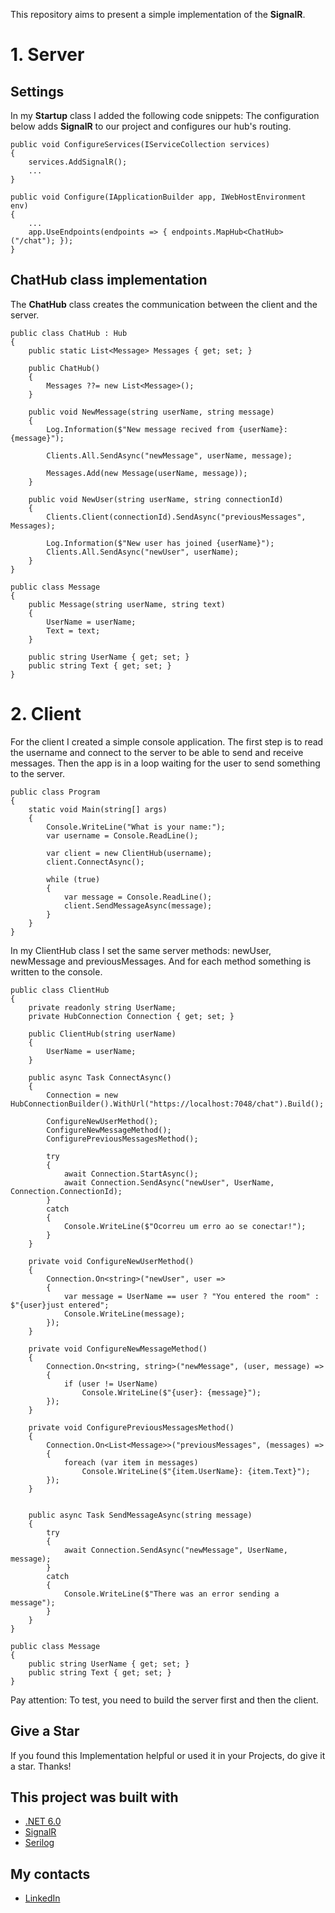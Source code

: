 This repository aims to present a simple implementation of the **SignalR**.

# 1. Server
## Settings

In my **Startup** class I added the following code snippets:
The configuration below adds **SignalR** to our project and configures our hub's routing.

    public void ConfigureServices(IServiceCollection services)
    {
        services.AddSignalR();
        ...
    }

    public void Configure(IApplicationBuilder app, IWebHostEnvironment env)
    {
        ...
        app.UseEndpoints(endpoints => { endpoints.MapHub<ChatHub>("/chat"); });
    }
    
## ChatHub class implementation
The **ChatHub** class creates the communication between the client and the server.

    public class ChatHub : Hub
    {
        public static List<Message> Messages { get; set; }

        public ChatHub()
        {
            Messages ??= new List<Message>();
        }

        public void NewMessage(string userName, string message)
        {
            Log.Information($"New message recived from {userName}: {message}");

            Clients.All.SendAsync("newMessage", userName, message);

            Messages.Add(new Message(userName, message));
        }

        public void NewUser(string userName, string connectionId)
        {
            Clients.Client(connectionId).SendAsync("previousMessages", Messages);

            Log.Information($"New user has joined {userName}");
            Clients.All.SendAsync("newUser", userName);
        }
    }

    public class Message
    {
        public Message(string userName, string text)
        {
            UserName = userName;
            Text = text;
        }

        public string UserName { get; set; }
        public string Text { get; set; }
    }

# 2. Client

For the client I created a simple console application.
The first step is to read the username and connect to the server to be able to send and receive messages. Then the app is in a loop waiting for the user to send something to the server.

    public class Program
    {
        static void Main(string[] args)
        {
            Console.WriteLine("What is your name:");
            var username = Console.ReadLine();

            var client = new ClientHub(username);
            client.ConnectAsync();

            while (true)
            {
                var message = Console.ReadLine();
                client.SendMessageAsync(message);
            }
        }
    }
    
In my ClientHub class I set the same server methods: newUser, newMessage and previousMessages. And for each method something is written to the console.

    public class ClientHub
    {
        private readonly string UserName;
        private HubConnection Connection { get; set; }

        public ClientHub(string userName)
        {
            UserName = userName;
        }

        public async Task ConnectAsync()
        {
            Connection = new HubConnectionBuilder().WithUrl("https://localhost:7048/chat").Build();

            ConfigureNewUserMethod();
            ConfigureNewMessageMethod();
            ConfigurePreviousMessagesMethod();

            try
            {
                await Connection.StartAsync();
                await Connection.SendAsync("newUser", UserName, Connection.ConnectionId);
            }
            catch
            {
                Console.WriteLine($"Ocorreu um erro ao se conectar!");
            }
        }

        private void ConfigureNewUserMethod()
        {
            Connection.On<string>("newUser", user =>
            {
                var message = UserName == user ? "You entered the room" : $"{user}just entered";
                Console.WriteLine(message);
            });
        }

        private void ConfigureNewMessageMethod()
        {
            Connection.On<string, string>("newMessage", (user, message) =>
            {
                if (user != UserName)
                    Console.WriteLine($"{user}: {message}");
            });
        }

        private void ConfigurePreviousMessagesMethod()
        {
            Connection.On<List<Message>>("previousMessages", (messages) =>
            {
                foreach (var item in messages)
                    Console.WriteLine($"{item.UserName}: {item.Text}");
            });
        }


        public async Task SendMessageAsync(string message)
        {
            try
            {
                await Connection.SendAsync("newMessage", UserName, message);
            }
            catch
            {
                Console.WriteLine($"There was an error sending a message");
            }
        }
    }

    public class Message
    {
        public string UserName { get; set; }
        public string Text { get; set; }
    }


Pay attention: To test, you need to build the server first and then the client.

## Give a Star 
If you found this Implementation helpful or used it in your Projects, do give it a star. Thanks!

## This project was built with
* [.NET 6.0](https://dotnet.microsoft.com/en-us/download/dotnet/6.0)
* [SignalR](https://docs.microsoft.com/en-us/aspnet/core/tutorials/signalr?view=aspnetcore-6.0&tabs=visual-studio)
* [Serilog](https://serilog.net/)

## My contacts
* [LinkedIn](https://www.linkedin.com/in/henry-saldanha-3b930b98/)

